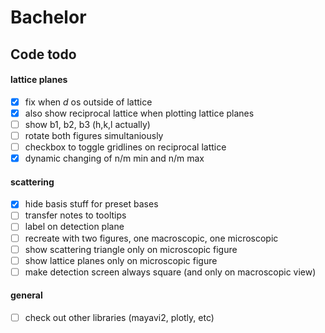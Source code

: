 # Bachelor

## Code todo

#### lattice planes
- [X] fix when $d$ os outside of lattice
- [X] also show reciprocal lattice when plotting lattice planes
- [ ] show b1, b2, b3 (h,k,l actually)
- [ ] rotate both figures simultaniously
- [ ] checkbox to toggle gridlines on reciprocal lattice
- [X] dynamic changing of n/m min and n/m max

#### scattering
- [X] hide basis stuff for preset bases
- [ ] transfer notes to tooltips
- [ ] label on detection plane
- [ ] recreate with two figures, one macroscopic, one microscopic
- [ ] show scattering triangle only on microscopic figure
- [ ] show lattice planes only on microscopic figure
- [ ] make detection screen always square (and only on macroscopic view)

#### general
- [ ] check out other libraries (mayavi2, plotly, etc)